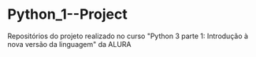 # Python_1--Project
Repositórios do projeto realizado no curso "Python 3 parte 1: Introdução à nova versão da linguagem" da ALURA
